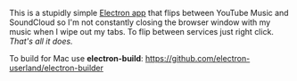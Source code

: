 This is a stupidly simple [Electron app](https://electronjs.org/) that flips between YouTube Music and SoundCloud so I'm not constantly closing the browser window with my music when I wipe out my tabs. To flip between services just right click. *That's all it does.*

To build for Mac use **electron-build**: https://github.com/electron-userland/electron-builder